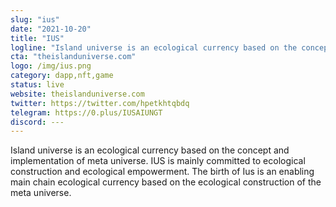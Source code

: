 ```yaml
---
slug: "ius"
date: "2021-10-20"
title: "IUS"
logline: "Island universe is an ecological currency based on the concept and implementation of meta universe. IUS is mainly committed to ecological construction and ecological empowerment. The birth of Ius is an enabling main chain ecological currency based on the ecological construction of the meta universe."
cta: "theislanduniverse.com"
logo: /img/ius.png
category: dapp,nft,game
status: live
website: theislanduniverse.com
twitter: https://twitter.com/hpetkhtqbdq
telegram: https://0.plus/IUSAIUNGT
discord: ---
---
```


Island universe is an ecological currency based on the concept and implementation of meta universe. IUS is mainly committed to ecological construction and ecological empowerment. The birth of Ius is an enabling main chain ecological currency based on the ecological construction of the meta universe.
